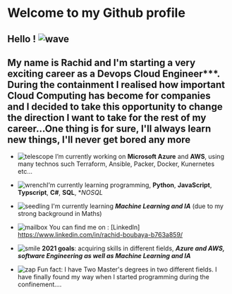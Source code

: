 

# Welcome to my Github profile



## Hello ! ![wave](https://github.githubassets.com/images/icons/emoji/unicode/1f44b.png)



 ## My name is Rachid and I'm starting a very exciting career as a Devops Cloud Engineer***. During the containment I realised how important Cloud Computing has become for companies and I decided to take this opportunity to change the direction I want to take for the rest of my career...One thing is for sure, I'll always learn new things, I'll never get bored any more



-   ![telescope](https://github.githubassets.com/images/icons/emoji/unicode/1f52d.png)  I’m currently working on **Microsoft Azure** and **AWS**, using many technos such Terraform, Ansible, Packer, Docker, Kunernetes etc...
   
-   ![wrench](https://github.githubassets.com/images/icons/emoji/unicode/1f527.png)I’m currently learning programming,  **Python**,  **JavaScript**,  **Typscript**, **C#**, **SQL**, **NOSQL*

-   ![seedling](https://github.githubassets.com/images/icons/emoji/unicode/1f331.png)   I'm currently learning ***Machine Learning and IA*** (due to my strong background in Maths)

-   ![mailbox](https://github.githubassets.com/images/icons/emoji/unicode/1f4eb.png)  You can find me on :  [LinkedIn]
https://www.linkedin.com/in/rachid-boubaya-b763a859/
    

-   ![smile](https://github.githubassets.com/images/icons/emoji/unicode/1f604.png) **2021 goals**: acquiring skills in different fields, ***Azure and AWS, software Engineering as well as Machine Learning and IA***
    
-   ![zap](https://github.githubassets.com/images/icons/emoji/unicode/26a1.png)  Fun fact: I have Two Master's degrees in two different fields. I have finally found my way when I started programming during the confinement....
    
